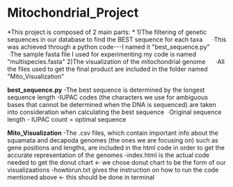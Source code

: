 # Mitochondrial_Project

*This project is composed of 2 main parts: * <return>
  1)The filtering of genetic sequences in our database to find the BEST sequence for each taxa <return>
      ·This was achieved through a python code---I named it "best_sequence.py" <return>
      ·The sample fasta file I used for experimenting my code is named "multispecies.fasta" <return>
  2)The visualization of the mitochondrial genome <return>
      ·All the files used to get the final product are included in the folder named "Mito_Visualization" <return>
      

**best_sequence.py** <return>
-The best sequence is determined by the longest sequence length <return>
-IUPAC codes (the characters we use for ambiguous bases that cannot be determined when the DNA is sequenced) are taken into consideration when calculating the best sequence <return>
  ·Original sequence length - IUPAC count = optimal sequence <return>
  
**Mito_Visualization** <return>
-The .csv files, which contain important info about the squamata and decapoda genomes (the ones we are focusing on) such as gene positions and lengths, are included in the html code in order to get the accurate representation of the genomes <return>
-index.html is the actual code needed to get the donut chart ← we chose donut chart to be the form of our visualizaations <return>
-howtorun.txt gives the instruction on how to run the code mentioned above ← this should be done in terminal 


